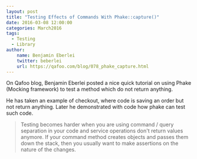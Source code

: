 ```yaml
---
layout: post
title: "Testing Effects of Commands With Phake::capture()"
date: 2016-03-08 12:00:00
categories: March2016
tags:
  - Testing
  - Library
author:
    name: Benjamin Eberlei
    twitter: beberlei
    url: https://qafoo.com/blog/078_phake_capture.html
---
```


On Qafoo blog, Benjamin Eberlei posted a nice quick tutorial on using Phake (Mocking framework) to test a method which do not return anything.

He has taken an example of checkout, where code is saving an order but not return anything. Later he demonstrated with code how phake can test such code.

> Testing becomes harder when you are using command / query separation in your code and service operations don't return values anymore. If your command method creates objects and passes them down the stack, then you usually want to make assertions on the nature of the changes.